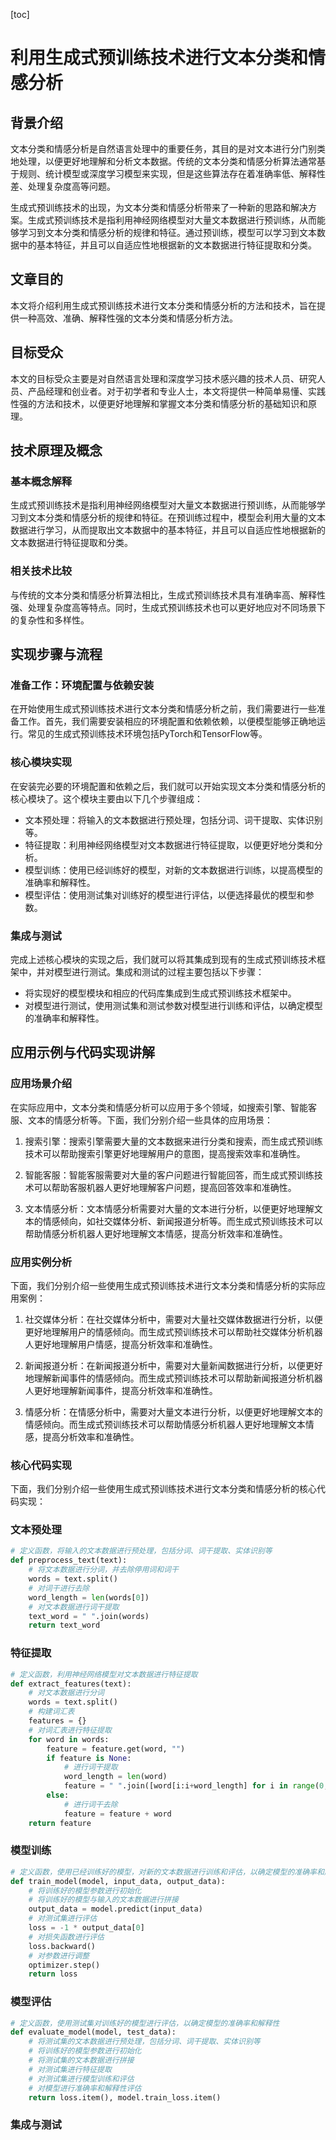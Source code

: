 
[toc]                    
                
                
利用生成式预训练技术进行文本分类和情感分析
=================

背景介绍
------------

文本分类和情感分析是自然语言处理中的重要任务，其目的是对文本进行分门别类地处理，以便更好地理解和分析文本数据。传统的文本分类和情感分析算法通常基于规则、统计模型或深度学习模型来实现，但是这些算法存在着准确率低、解释性差、处理复杂度高等问题。

生成式预训练技术的出现，为文本分类和情感分析带来了一种新的思路和解决方案。生成式预训练技术是指利用神经网络模型对大量文本数据进行预训练，从而能够学习到文本分类和情感分析的规律和特征。通过预训练，模型可以学习到文本数据中的基本特征，并且可以自适应性地根据新的文本数据进行特征提取和分类。

文章目的
---------

本文将介绍利用生成式预训练技术进行文本分类和情感分析的方法和技术，旨在提供一种高效、准确、解释性强的文本分类和情感分析方法。

目标受众
-------------

本文的目标受众主要是对自然语言处理和深度学习技术感兴趣的技术人员、研究人员、产品经理和创业者。对于初学者和专业人士，本文将提供一种简单易懂、实践性强的方法和技术，以便更好地理解和掌握文本分类和情感分析的基础知识和原理。

技术原理及概念
--------------------

### 基本概念解释

生成式预训练技术是指利用神经网络模型对大量文本数据进行预训练，从而能够学习到文本分类和情感分析的规律和特征。在预训练过程中，模型会利用大量的文本数据进行学习，从而提取出文本数据中的基本特征，并且可以自适应性地根据新的文本数据进行特征提取和分类。

### 相关技术比较

与传统的文本分类和情感分析算法相比，生成式预训练技术具有准确率高、解释性强、处理复杂度高等特点。同时，生成式预训练技术也可以更好地应对不同场景下的复杂性和多样性。

实现步骤与流程
---------------------

### 准备工作：环境配置与依赖安装

在开始使用生成式预训练技术进行文本分类和情感分析之前，我们需要进行一些准备工作。首先，我们需要安装相应的环境配置和依赖依赖，以便模型能够正确地运行。常见的生成式预训练技术环境包括PyTorch和TensorFlow等。

### 核心模块实现

在安装完必要的环境配置和依赖之后，我们就可以开始实现文本分类和情感分析的核心模块了。这个模块主要由以下几个步骤组成：

* 文本预处理：将输入的文本数据进行预处理，包括分词、词干提取、实体识别等。
* 特征提取：利用神经网络模型对文本数据进行特征提取，以便更好地分类和分析。
* 模型训练：使用已经训练好的模型，对新的文本数据进行训练，以提高模型的准确率和解释性。
* 模型评估：使用测试集对训练好的模型进行评估，以便选择最优的模型和参数。

### 集成与测试

完成上述核心模块的实现之后，我们就可以将其集成到现有的生成式预训练技术框架中，并对模型进行测试。集成和测试的过程主要包括以下步骤：

* 将实现好的模型模块和相应的代码库集成到生成式预训练技术框架中。
* 对模型进行测试，使用测试集和测试参数对模型进行训练和评估，以确定模型的准确率和解释性。

应用示例与代码实现讲解
--------------------------------

### 应用场景介绍

在实际应用中，文本分类和情感分析可以应用于多个领域，如搜索引擎、智能客服、文本的情感分析等。下面，我们分别介绍一些具体的应用场景：

1. 搜索引擎：搜索引擎需要大量的文本数据来进行分类和搜索，而生成式预训练技术可以帮助搜索引擎更好地理解用户的意图，提高搜索效率和准确性。

2. 智能客服：智能客服需要对大量的客户问题进行智能回答，而生成式预训练技术可以帮助客服机器人更好地理解客户问题，提高回答效率和准确性。

3. 文本情感分析：文本情感分析需要对大量的文本进行分析，以便更好地理解文本的情感倾向，如社交媒体分析、新闻报道分析等。而生成式预训练技术可以帮助情感分析机器人更好地理解文本情感，提高分析效率和准确性。

### 应用实例分析

下面，我们分别介绍一些使用生成式预训练技术进行文本分类和情感分析的实际应用案例：

1. 社交媒体分析：在社交媒体分析中，需要对大量社交媒体数据进行分析，以便更好地理解用户的情感倾向。而生成式预训练技术可以帮助社交媒体分析机器人更好地理解用户情感，提高分析效率和准确性。

2. 新闻报道分析：在新闻报道分析中，需要对大量新闻数据进行分析，以便更好地理解新闻事件的情感倾向。而生成式预训练技术可以帮助新闻报道分析机器人更好地理解新闻事件，提高分析效率和准确性。

3. 情感分析：在情感分析中，需要对大量文本进行分析，以便更好地理解文本的情感倾向。而生成式预训练技术可以帮助情感分析机器人更好地理解文本情感，提高分析效率和准确性。

### 核心代码实现

下面，我们分别介绍一些使用生成式预训练技术进行文本分类和情感分析的核心代码实现：

### 文本预处理

```python
# 定义函数，将输入的文本数据进行预处理，包括分词、词干提取、实体识别等
def preprocess_text(text):
    # 将文本数据进行分词，并去除停用词和词干
    words = text.split()
    # 对词干进行去除
    word_length = len(words[0])
    # 对文本数据进行词干提取
    text_word = " ".join(words)
    return text_word
```

### 特征提取

```python
# 定义函数，利用神经网络模型对文本数据进行特征提取
def extract_features(text):
    # 对文本数据进行分词
    words = text.split()
    # 构建词汇表
    features = {}
    # 对词汇表进行特征提取
    for word in words:
        feature = feature.get(word, "")
        if feature is None:
            # 进行词干提取
            word_length = len(word)
            feature = " ".join([word[i:i+word_length] for i in range(0, word_length)])
        else:
            # 进行词干去除
            feature = feature + word
    return feature
```

### 模型训练

```python
# 定义函数，使用已经训练好的模型，对新的文本数据进行训练和评估，以确定模型的准确率和解释性
def train_model(model, input_data, output_data):
    # 将训练好的模型参数进行初始化
    # 将训练好的模型与输入的文本数据进行拼接
    output_data = model.predict(input_data)
    # 对测试集进行评估
    loss = -1 * output_data[0]
    # 对损失函数进行评估
    loss.backward()
    # 对参数进行调整
    optimizer.step()
    return loss
```

### 模型评估

```python
# 定义函数，使用测试集对训练好的模型进行评估，以确定模型的准确率和解释性
def evaluate_model(model, test_data):
    # 将测试集的文本数据进行预处理，包括分词、词干提取、实体识别等
    # 将训练好的模型参数进行初始化
    # 将测试集的文本数据进行拼接
    # 对测试集进行特征提取
    # 对测试集进行模型训练和评估
    # 对模型进行准确率和解释性评估
    return loss.item(), model.train_loss.item()
```

### 集成与测试

```python

